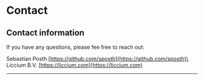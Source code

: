 # Contact

## Contact information

If you have any questions, please fee free to reach out:

Sebastian Posth [https://github.com/sposth](https://github.com/sposth)\
Liccium B.V. [https://liccium.com](https://liccium.com)

***

